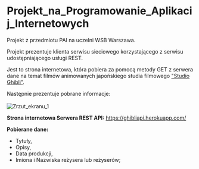 # Projekt_na_Programowanie_Aplikacij_Internetowych
Projekt z przedmiotu PAI na uczelni WSB Warszawa.<br>

Projekt prezentuje klienta serwisu sieciowego korzystającego z serwisu udostępniającego usługi REST.<br>

Jest to strona internetowa, która pobiera za pomocą metody GET z serwera dane na temat filmów animowanych japońskiego studia filmowego ["Studio Ghibli"](https://pl.wikipedia.org/wiki/Studio_Ghibli).<br>

Następnie prezentuje pobrane informacje:<br>
<br>
![Zrzut_ekranu_1](https://user-images.githubusercontent.com/62695014/187803020-624a2477-f72b-489e-80ab-e03c9d39fe85.png)<br>

**Strona internetowa Serwera REST API:** https://ghibliapi.herokuapp.com/<br>

**Pobierane dane:**<br>
* Tytuły,
* Opisy,
* Data produkcji,
* Imiona i Nazwiska reżysera lub reżyserów;

